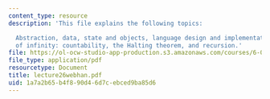 ```yaml
---
content_type: resource
description: 'This file explains the following topics:

  Abstraction, data, state and objects, language design and implementation, mysteries
  of infinity: countability, the Halting theorem, and recursion.'
file: https://ol-ocw-studio-app-production.s3.amazonaws.com/courses/6-001-structure-and-interpretation-of-computer-programs-spring-2005/1a7a2b65b4f890d46d7cebced9ba85d6_lecture26webhan.pdf
file_type: application/pdf
resourcetype: Document
title: lecture26webhan.pdf
uid: 1a7a2b65-b4f8-90d4-6d7c-ebced9ba85d6
---
```

